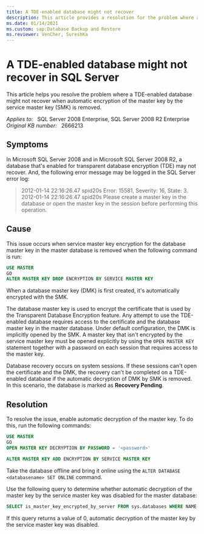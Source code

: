 ```yaml
---
title: A TDE-enabled database might not recover
description: This article provides a resolution for the problem where a TDE-enabled database might not recover when automatic encryption of the master key by the service master key is removed.
ms.date: 01/14/2021
ms.custom: sap:Database Backup and Restore
ms.reviewer: VenCher, SureshKa 
---
```

# A TDE-enabled database might not recover in SQL Server

This article helps you resolve the problem where a TDE-enabled database might not recover when automatic encryption of the master key by the service master key (SMK) is removed.

_Applies to:_ &nbsp; SQL Server 2008 Enterprise, SQL Server 2008 R2 Enterprise  
_Original KB number:_ &nbsp; 2666213

## Symptoms

In Microsoft SQL Server 2008 and in Microsoft SQL Server 2008 R2, a database that's enabled for transparent database encryption (TDE) may not recover. And, the following error message may be logged in the SQL Server error log:

> 2012-01-14 22:16:26.47 spid20s Error: 15581, Severity: 16, State: 3.  
2012-01-14 22:16:26.47 spid20s Please create a master key in the database or open the master key in the session before performing this operation.

## Cause

This issue occurs when service master key encryption for the database master key in the master database is removed when the following command is run:

```sql
USE MASTER
GO
ALTER MASTER KEY DROP ENCRYPTION BY SERVICE MASTER KEY
```

When a database master key (DMK) is first created, it's automatically encrypted with the SMK.

The database master key is used to encrypt the certificate that is used by the Transparent Database Encryption feature. Any attempt to use the TDE-enabled database requires access to the certificate and the database master key in the master database. Under default configuration, the DMK is implicitly opened by the SMK. A master key that isn't encrypted by the service master key must be opened explicitly by using the `OPEN MASTER KEY` statement together with a password on each session that requires access to the master key.

Database recovery occurs on system sessions. If these sessions can't open the certificate and the DMK, the recovery can't be completed on a TDE-enabled database if the automatic decryption of DMK by SMK is removed. In this scenario, the database is marked as **Recovery Pending**.

## Resolution

To resolve the issue, enable automatic decryption of the master key. To do this, run the following commands:

```sql
USE MASTER
GO
OPEN MASTER KEY DECRYPTION BY PASSWORD = '<password>'
```

```sql
ALTER MASTER KEY ADD ENCRYPTION BY SERVICE MASTER KEY
```

Take the database offline and bring it online using the `ALTER DATABASE <databasename> SET ONLINE` command.

Use the following query to determine whether automatic decryption of the master key by the service master key was disabled for the master database:

```sql
SELECT is_master_key_encrypted_by_server FROM sys.databases WHERE NAME = 'master'
```

If this query returns a value of 0, automatic decryption of the master key by the service master key was disabled.
